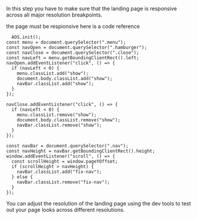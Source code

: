 In this step you have to make sure that the landing page is responsive across all major resolution breakpoints. 

the page must be respionsive here is a code reference
```code
  AOS.init();
const menu = document.querySelector(".menu");
const navOpen = document.querySelector(".hamburger");
const navClose = document.querySelector(".close");
const navLeft = menu.getBoundingClientRect().left;
navOpen.addEventListener("click", () => {
  if (navLeft < 0) {
    menu.classList.add("show");
    document.body.classList.add("show");
    navBar.classList.add("show");
  }
});

navClose.addEventListener("click", () => {
  if (navLeft < 0) {
    menu.classList.remove("show");
    document.body.classList.remove("show");
    navBar.classList.remove("show");
  }
});
```

```Fixed Nav
const navBar = document.querySelector(".nav");
const navHeight = navBar.getBoundingClientRect().height;
window.addEventListener("scroll", () => {
  const scrollHeight = window.pageYOffset;
  if (scrollHeight > navHeight) {
    navBar.classList.add("fix-nav");
  } else {
    navBar.classList.remove("fix-nav");
  }
});
```

You can adjust the resolution of the landing page using the dev tools to test out your page looks across different resolutions. 

